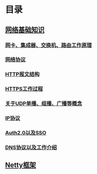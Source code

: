 # 目录
## [网络基础知识](basic/SUMMARY.md)
### [网卡、集成器、交换机、路由工作原理](basic/chapter0.md)
### [网络协议](basic/chapter1.md)
### [HTTP报文结构](basic/chapter2.md)
### [HTTPS工作过程](basic/chapter3.md)
### [关于UDP单播、组播、广播等概念](basic/chapter4.md)
### [IP协议](basic/chapter5.md)
### [Auth2.0以及SSO](basic/chapter6.md)
### [DNS协议以及工作介绍](basic/chapter7.md)
## [Netty框架](netty/SUMMARY.md)
